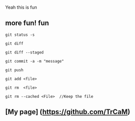 Yeah this is fun

more fun!
fun
----------------------------------------------------
```
git status -s

git diff

git diff --staged

git commit -a -m "message"

git push

git add <file>

git rm  <file>

git rm --cached <File>  //Keep the file
```

[My page] (https://github.com/TrCaM)
-----------------------------------------------------
